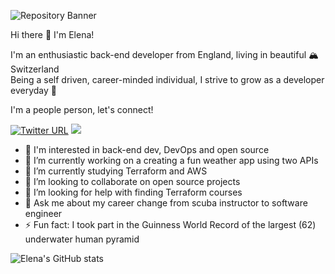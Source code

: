 ![Repository Banner](https://raw.githubusercontent.com/elenajp/elenajp/main/me_diving.png)

Hi there 👋 I'm Elena!

I'm an enthusiastic back-end developer from England, living in beautiful 🏔 Switzerland  
Being a self driven, career-minded individual, I strive to grow as a developer everyday 💪

I'm a people person, let's connect!

[![Twitter URL](https://img.shields.io/twitter/url/https/twitter.com/Perez84Elena.svg?style=social&label=Follow)](https://twitter.com/Perez84Elena)
[![](https://img.shields.io/badge/Connect-%230077B5.svg?logo=linkedin&style=sociallabel=Connect)](https://www.linkedin.com/in/elena-perez-2a5890192/)

- 🧐 I'm interested in back-end dev, DevOps and open source
- 🔭 I’m currently working on a creating a fun weather app using two APIs
- 🌱 I’m currently studying Terraform and AWS
- 👯 I’m looking to collaborate on open source projects
- 🤔 I’m looking for help with finding Terraform courses
- 💬 Ask me about my career change from scuba instructor to software engineer
- ⚡ Fun fact: I took part in the Guinness World Record of the largest (62) underwater human pyramid

<!-- ![](https://img.shields.io/badge/<WORD_ON_LEFT>-<WORD_ON_RIGHT>-informational?style=flat&logo=<LOGO_NAME>&logoColor=white&color=2bbc8a) ![](https://img.shields.io/badge/<WORD_ON_LEFT>-<WORD_ON_RIGHT>-informational?style=flat&logo=<LOGO_NAME>&logoColor=white&color=2bbc8a) -->

<!-- **Languages and Tools:**
<code><img height="20" src="https://raw.githubusercontent.com/github/explore/80688e429a7d4ef2fca1e82350fe8e3517d3494d/topics/javascript/javascript.png"></code> -->

![Elena's GitHub stats](https://github-readme-stats.vercel.app/api?username=elenajp&show_icons=true&theme=tokyonight)
